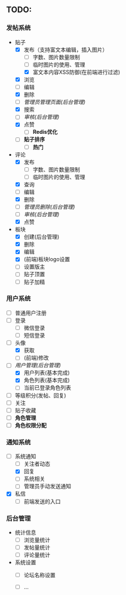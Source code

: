 ## TODO:
### 发帖系统
* 贴子
  * [x] 发布（支持富文本编辑，插入图片）
    * [ ] 字数、图片数量限制
    * [ ] 临时图片的使用、管理
    * [x] 富文本内容XSS防御(在前端进行过滤)
  * [x] 浏览
  * [ ] 编辑
  * [x] 删除
  * [ ] *管理员管理页面(后台管理)*
  * [x] 搜索
  * [ ] *审核(后台管理)*
  * [x] 点赞
    * [ ] **Redis优化**
  * [ ] **贴子排序**
    * [ ] **热门**
  
* 评论
  * [x] 发布
    * [ ] 字数、图片数量限制
    * [ ] 临时图片的使用、管理
  * [x] 查询
  * [ ] 编辑
  * [x] 删除
  * [ ] *管理员删除(后台管理)*
  * [ ] *审核(后台管理)*
  * [x] 点赞

* 板块
  * [x] 创建(后台管理)
  * [x] 删除
  * [x] 编辑
  * [x] (前端)板块logo设置
  * [ ] 设置版主
  * [ ] 贴子顶置
  * [ ] 贴子加精

### 用户系统

- [ ] 普通用户注册
- [ ] 登录
  - [ ] 微信登录
  - [ ] 短信登录
- [ ] 头像
  - [x] 获取
  - [ ] (前端)修改
- [ ] *用户管理(后台管理)*
  - [x] 用户列表(基本完成)
  - [x] 角色列表(基本完成)
  - [ ] 当前已登录角色列表
- [ ] 等级积分(发帖、回复)
- [ ] 关注
- [ ] 贴子收藏
- [ ] **角色管理**
- [ ] **角色权限分配**

### 通知系统
- [ ] 系统通知
  - [ ] 关注者动态
  - [x] 回复
  - [ ] 系统相关
  - [ ] 管理员手动发送通知
- [x] 私信
  - [ ] 前端发送的入口

### 后台管理

* 统计信息
  * [ ] 浏览量统计
  * [ ] 发帖量统计
  * [ ] 评论量统计

* 系统设置
  * [ ] 论坛名称设置
  * [ ] ...

